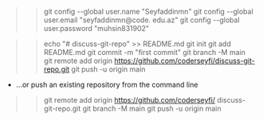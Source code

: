 >> git config --global user.name "Seyfaddinmn"
>> git config --global user.email "seyfaddinmn@code.  edu.az"
>> git config --global user.password "muhsin831902"



>> echo "# discuss-git-repo" >> README.md
>> git init
>> git add README.md
>> git commit -m "first commit"
>> git branch -M main
>> git remote add origin https://github.com/coderseyfi/discuss-git-repo.git
git push -u origin main

- …or push an existing repository from the command line
>> git remote add origin https://github.com/coderseyfi/ discuss-git-repo.git
>> git branch -M main
>> git push -u origin main
